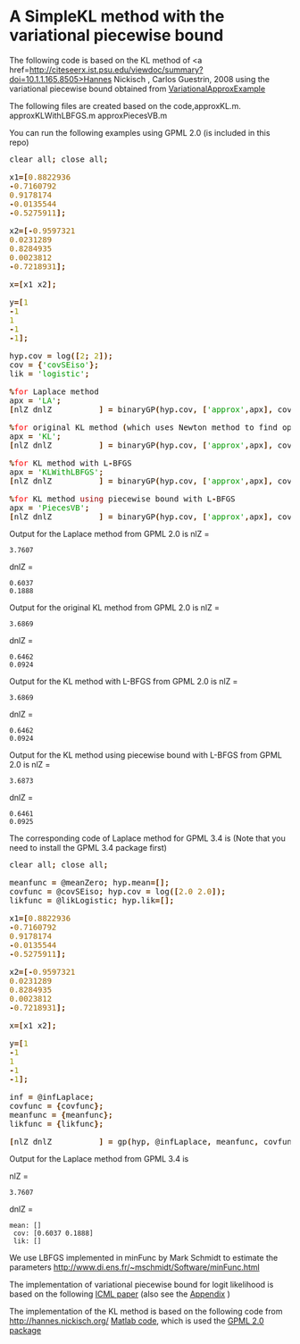 A SimpleKL method with the variational piecewise bound
========================

The following code is based on the KL method of <a href=http://citeseerx.ist.psu.edu/viewdoc/summary?doi=10.1.1.165.8505>Hannes Nickisch , Carlos Guestrin, 2008</a> using the variational piecewise bound obtained from <a href=https://github.com/emtiyaz/VariationalApproxExample> VariationalApproxExample</a>

The following files are created based on the code,approxKL.m.
approxKLWithLBFGS.m
approxPiecesVB.m

You can run the following examples using GPML 2.0 (is included in this repo)
<PRE>clear all<B><FONT COLOR="#663300">;</FONT></B> close all<B><FONT COLOR="#663300">;</FONT></B>

x1<B><FONT COLOR="#663300">=[</FONT></B><FONT COLOR="#996600">0.8822936</FONT><B><FONT COLOR="#663300">
-</FONT></B><FONT COLOR="#996600">0.7160792
0.9178174</FONT><B><FONT COLOR="#663300">
-</FONT></B><FONT COLOR="#996600">0.0135544</FONT><B><FONT COLOR="#663300">
-</FONT></B><FONT COLOR="#996600">0.5275911</FONT><B><FONT COLOR="#663300">];</FONT></B>

x2<B><FONT COLOR="#663300">=[-</FONT></B><FONT COLOR="#996600">0.9597321
0.0231289
0.8284935
0.0023812</FONT><B><FONT COLOR="#663300">
-</FONT></B><FONT COLOR="#996600">0.7218931</FONT><B><FONT COLOR="#663300">];</FONT></B>

x<B><FONT COLOR="#663300">=[</FONT></B>x1 x2<B><FONT COLOR="#663300">];</FONT></B>

y<B><FONT COLOR="#663300">=[</FONT></B><FONT COLOR="#999900">1</FONT><B><FONT COLOR="#663300">
-</FONT></B><FONT COLOR="#999900">1
1</FONT><B><FONT COLOR="#663300">
-</FONT></B><FONT COLOR="#999900">1</FONT><B><FONT COLOR="#663300">
-</FONT></B><FONT COLOR="#999900">1</FONT><B><FONT COLOR="#663300">];</FONT></B>

hyp<B><FONT COLOR="#663300">.</FONT></B>cov<B><FONT COLOR="#663300"> =</FONT></B> log<B><FONT COLOR="#663300">([</FONT></B><FONT COLOR="#999900">2</FONT><B><FONT COLOR="#663300">;</FONT></B><FONT COLOR="#999900"> 2</FONT><B><FONT COLOR="#663300">]);</FONT></B>
cov<B><FONT COLOR="#663300"> = {</FONT></B><FONT COLOR="#009900">'covSEiso'</FONT><B><FONT COLOR="#663300">};</FONT></B>
lik<B><FONT COLOR="#663300"> =</FONT></B><FONT COLOR="#009900"> 'logistic'</FONT><B><FONT COLOR="#663300">;

%</FONT></B><FONT COLOR="#FF0000">for</FONT> Laplace method
apx<B><FONT COLOR="#663300"> =</FONT></B><FONT COLOR="#009900"> 'LA'</FONT><B><FONT COLOR="#663300">;      
[</FONT></B>nlZ dnlZ<B><FONT COLOR="#663300">          ] =</FONT></B> binaryGP<B><FONT COLOR="#663300">(</FONT></B>hyp<B><FONT COLOR="#663300">.</FONT></B>cov<B><FONT COLOR="#663300">, [</FONT></B><FONT COLOR="#009900">'approx'</FONT><B><FONT COLOR="#663300">,</FONT></B>apx<B><FONT COLOR="#663300">],</FONT></B> cov<B><FONT COLOR="#663300">,</FONT></B> lik<B><FONT COLOR="#663300">,</FONT></B> x<B><FONT COLOR="#663300">,</FONT></B> y<B><FONT COLOR="#663300">) 

%</FONT></B><FONT COLOR="#FF0000">for</FONT> original KL method<B><FONT COLOR="#663300"> (</FONT></B>which uses Newton method to find opt parameters<B><FONT COLOR="#663300">)</FONT></B>
apx<B><FONT COLOR="#663300"> =</FONT></B><FONT COLOR="#009900"> 'KL'</FONT><B><FONT COLOR="#663300">;      
[</FONT></B>nlZ dnlZ<B><FONT COLOR="#663300">          ] =</FONT></B> binaryGP<B><FONT COLOR="#663300">(</FONT></B>hyp<B><FONT COLOR="#663300">.</FONT></B>cov<B><FONT COLOR="#663300">, [</FONT></B><FONT COLOR="#009900">'approx'</FONT><B><FONT COLOR="#663300">,</FONT></B>apx<B><FONT COLOR="#663300">],</FONT></B> cov<B><FONT COLOR="#663300">,</FONT></B> lik<B><FONT COLOR="#663300">,</FONT></B> x<B><FONT COLOR="#663300">,</FONT></B> y<B><FONT COLOR="#663300">) 

%</FONT></B><FONT COLOR="#FF0000">for</FONT> KL method with L<B><FONT COLOR="#663300">-</FONT></B>BFGS
apx<B><FONT COLOR="#663300"> =</FONT></B><FONT COLOR="#009900"> 'KLWithLBFGS'</FONT><B><FONT COLOR="#663300">;      
[</FONT></B>nlZ dnlZ<B><FONT COLOR="#663300">          ] =</FONT></B> binaryGP<B><FONT COLOR="#663300">(</FONT></B>hyp<B><FONT COLOR="#663300">.</FONT></B>cov<B><FONT COLOR="#663300">, [</FONT></B><FONT COLOR="#009900">'approx'</FONT><B><FONT COLOR="#663300">,</FONT></B>apx<B><FONT COLOR="#663300">],</FONT></B> cov<B><FONT COLOR="#663300">,</FONT></B> lik<B><FONT COLOR="#663300">,</FONT></B> x<B><FONT COLOR="#663300">,</FONT></B> y<B><FONT COLOR="#663300">) 

%</FONT></B><FONT COLOR="#FF0000">for</FONT> KL method<FONT COLOR="#990000"> using</FONT> piecewise bound with L<B><FONT COLOR="#663300">-</FONT></B>BFGS
apx<B><FONT COLOR="#663300"> =</FONT></B><FONT COLOR="#009900"> 'PiecesVB'</FONT><B><FONT COLOR="#663300">;      
[</FONT></B>nlZ dnlZ<B><FONT COLOR="#663300">          ] =</FONT></B> binaryGP<B><FONT COLOR="#663300">(</FONT></B>hyp<B><FONT COLOR="#663300">.</FONT></B>cov<B><FONT COLOR="#663300">, [</FONT></B><FONT COLOR="#009900">'approx'</FONT><B><FONT COLOR="#663300">,</FONT></B>apx<B><FONT COLOR="#663300">],</FONT></B> cov<B><FONT COLOR="#663300">,</FONT></B> lik<B><FONT COLOR="#663300">,</FONT></B> x<B><FONT COLOR="#663300">,</FONT></B> y<B><FONT COLOR="#663300">)</FONT></B> </PRE>

Output for the Laplace method from GPML 2.0 is
nlZ =

    3.7607


dnlZ =

    0.6037
    0.1888


Output for the original KL method from GPML 2.0 is
nlZ =

    3.6869


dnlZ =

    0.6462
    0.0924
	
Output for the KL method with L-BFGS from GPML 2.0 is
nlZ =

    3.6869


dnlZ =

    0.6462
    0.0924
	

Output for the KL method using piecewise bound with L-BFGS from GPML 2.0 is
nlZ =

    3.6873


dnlZ =

    0.6461
    0.0925
	

The corresponding code of Laplace method for GPML 3.4 is (Note that you need to install the GPML 3.4 package first)
<PRE>clear all<B><FONT COLOR="#663300">;</FONT></B> close all<B><FONT COLOR="#663300">;</FONT></B>

meanfunc<B><FONT COLOR="#663300"> =</FONT></B> @meanZero<B><FONT COLOR="#663300">;</FONT></B> hyp<B><FONT COLOR="#663300">.</FONT></B>mean<B><FONT COLOR="#663300">=[];</FONT></B>
covfunc<B><FONT COLOR="#663300"> =</FONT></B> @covSEiso<B><FONT COLOR="#663300">;</FONT></B> hyp<B><FONT COLOR="#663300">.</FONT></B>cov<B><FONT COLOR="#663300"> =</FONT></B> log<B><FONT COLOR="#663300">([</FONT></B><FONT COLOR="#996600">2.0 2.0</FONT><B><FONT COLOR="#663300">]);</FONT></B>
likfunc<B><FONT COLOR="#663300"> =</FONT></B> @likLogistic<B><FONT COLOR="#663300">;</FONT></B> hyp<B><FONT COLOR="#663300">.</FONT></B>lik<B><FONT COLOR="#663300">=[];</FONT></B>

x1<B><FONT COLOR="#663300">=[</FONT></B><FONT COLOR="#996600">0.8822936</FONT><B><FONT COLOR="#663300">
-</FONT></B><FONT COLOR="#996600">0.7160792
0.9178174</FONT><B><FONT COLOR="#663300">
-</FONT></B><FONT COLOR="#996600">0.0135544</FONT><B><FONT COLOR="#663300">
-</FONT></B><FONT COLOR="#996600">0.5275911</FONT><B><FONT COLOR="#663300">];</FONT></B>

x2<B><FONT COLOR="#663300">=[-</FONT></B><FONT COLOR="#996600">0.9597321
0.0231289
0.8284935
0.0023812</FONT><B><FONT COLOR="#663300">
-</FONT></B><FONT COLOR="#996600">0.7218931</FONT><B><FONT COLOR="#663300">];</FONT></B>

x<B><FONT COLOR="#663300">=[</FONT></B>x1 x2<B><FONT COLOR="#663300">];</FONT></B>

y<B><FONT COLOR="#663300">=[</FONT></B><FONT COLOR="#999900">1</FONT><B><FONT COLOR="#663300">
-</FONT></B><FONT COLOR="#999900">1
1</FONT><B><FONT COLOR="#663300">
-</FONT></B><FONT COLOR="#999900">1</FONT><B><FONT COLOR="#663300">
-</FONT></B><FONT COLOR="#999900">1</FONT><B><FONT COLOR="#663300">];</FONT></B>

inf<B><FONT COLOR="#663300"> =</FONT></B> @infLaplace<B><FONT COLOR="#663300">;</FONT></B>
covfunc<B><FONT COLOR="#663300"> = {</FONT></B>covfunc<B><FONT COLOR="#663300">};</FONT></B>
meanfunc<B><FONT COLOR="#663300"> = {</FONT></B>meanfunc<B><FONT COLOR="#663300">};</FONT></B>
likfunc<B><FONT COLOR="#663300"> = {</FONT></B>likfunc<B><FONT COLOR="#663300">};

[</FONT></B>nlZ dnlZ<B><FONT COLOR="#663300">          ] =</FONT></B> gp<B><FONT COLOR="#663300">(</FONT></B>hyp<B><FONT COLOR="#663300">,</FONT></B> @infLaplace<B><FONT COLOR="#663300">,</FONT></B> meanfunc<B><FONT COLOR="#663300">,</FONT></B> covfunc<B><FONT COLOR="#663300">,</FONT></B> likfunc<B><FONT COLOR="#663300">,</FONT></B> x<B><FONT COLOR="#663300">,</FONT></B> y<B><FONT COLOR="#663300">)</FONT></B></PRE>

Output for the Laplace method from GPML 3.4 is

nlZ =

    3.7607


dnlZ = 

    mean: []
     cov: [0.6037 0.1888]
     lik: []



We use LBFGS implemented in minFunc by Mark Schmidt to estimate the parameters
http://www.di.ens.fr/~mschmidt/Software/minFunc.html

The implementation of variational piecewise bound for logit likelihood is based on the following
<a href=http://www.cs.ubc.ca/~emtiyaz/papers/paper-ICML2011.pdf>ICML paper</a> (also see the 
<a href=http://www.cs.ubc.ca/~emtiyaz/papers/truncatedGaussianMoments.pdf>Appendix</a>
)

The implementation of the KL method is based on the following code from http://hannes.nickisch.org/
<a href=http://hannes.nickisch.org/code/approxXX.tar.gz>Matlab code</a>,
which is used the <a href=http://www.gaussianprocess.org/gpml/code/matlab/release/gpml-matlab-v2.0-2007-06-25.tar.gz>GPML 2.0 package</a> 
